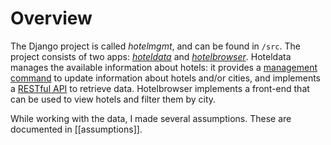 # Overview
The Django project is called _hotelmgmt_, and can be found in `/src`. The project consists of two apps: [_hoteldata_](apps/hoteldata.md) and [_hotelbrowser_](apps/hotelbrowser.md). Hoteldata manages the available information about hotels: it provides a [management command](commands.md) to update information about hotels and/or cities, and implements a [RESTful API](endpoints.md) to retrieve data. Hotelbrowser implements a front-end that can be used to view hotels and filter them by city.

While working with the data, I made several assumptions. These are documented in [[assumptions]].
